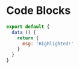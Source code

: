# Code Blocks

```js
export default {
  data () {
    return {
      msg: 'Highlighted!'
    }
  }
}
```
